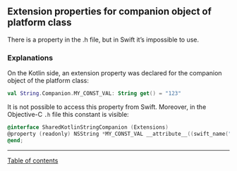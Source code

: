 ## Extension properties for companion object of platform class

There is a property in the .h file, but in Swift it’s impossible to use.

### Explanations

On the Kotlin side, an extension property was declared for the companion object of the platform class:

```kotlin
val String.Companion.MY_CONST_VAL: String get() = "123"
```

It is not possible to access this property from Swift. Moreover, in the Objective-C `.h` file this constant is visible:

```objective-c
@interface SharedKotlinStringCompanion (Extensions)
@property (readonly) NSString *MY_CONST_VAL __attribute__((swift_name("MY_CONST_VAL")));
@end;
```

---
[Table of contents](/README.md)